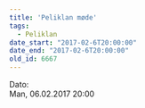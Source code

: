 ```yaml
---
title: 'Peliklan møde'
tags:
  - Peliklan
date_start: "2017-02-6T20:00:00"
date_end: "2017-02-6T20:00:00"
old_id: 6667
---
```

<div class="field field-type-datetime field-field-tidspunkt">
    <div class="field-items">
            <div class="field-item odd">
                      <div class="field-label-inline-first">
              Dato:&nbsp;</div>
                    Man, 06.02.2017 20:00        </div>
        </div>
</div>